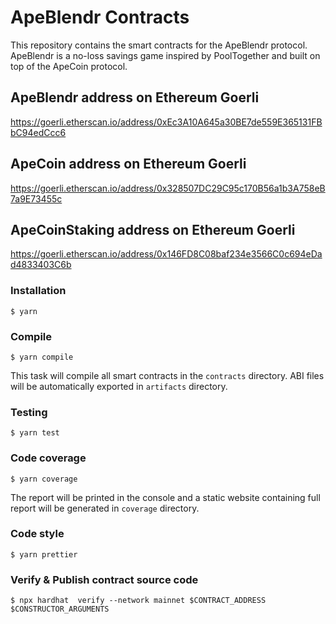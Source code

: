 # ApeBlendr Contracts

This repository contains the smart contracts for the ApeBlendr protocol. ApeBlendr is a no-loss savings game inspired by PoolTogether and built on top of the ApeCoin protocol.

## ApeBlendr address on Ethereum Goerli

https://goerli.etherscan.io/address/0xEc3A10A645a30BE7de559E365131FBbC94edCcc6

## ApeCoin address on Ethereum Goerli

https://goerli.etherscan.io/address/0x328507DC29C95c170B56a1b3A758eB7a9E73455c

## ApeCoinStaking address on Ethereum Goerli

https://goerli.etherscan.io/address/0x146FD8C08baf234e3566C0c694eDad4833403C6b

### Installation

```console
$ yarn
```

### Compile

```console
$ yarn compile
```

This task will compile all smart contracts in the `contracts` directory.
ABI files will be automatically exported in `artifacts` directory.

### Testing

```console
$ yarn test
```

### Code coverage

```console
$ yarn coverage
```

The report will be printed in the console and a static website containing full report will be generated in `coverage` directory.

### Code style

```console
$ yarn prettier
```

### Verify & Publish contract source code

```console
$ npx hardhat  verify --network mainnet $CONTRACT_ADDRESS $CONSTRUCTOR_ARGUMENTS
```

